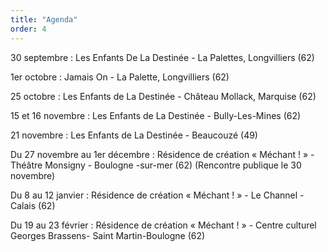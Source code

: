 ```yaml
---
title: "Agenda"
order: 4
---
```

30 septembre : Les Enfants De La Destinée - La Palettes, Longvilliers (62)

1er octobre : Jamais On - La Palette, Longvilliers (62)

25 octobre : Les Enfants de La Destinée - Château Mollack, Marquise (62)

15 et 16 novembre : Les Enfants de La Destinée - Bully-Les-Mines (62)

21 novembre : Les Enfants de La Destinée - Beaucouzé (49)

Du 27 novembre au 1er décembre : Résidence de création « Méchant ! » - Théâtre Monsigny - Boulogne -sur-mer (62)
(Rencontre publique le 30 novembre)

Du 8 au 12 janvier : Résidence de création « Méchant ! » - Le Channel - Calais (62)

Du 19 au 23 février :  Résidence de création « Méchant ! » - Centre culturel Georges Brassens- Saint Martin-Boulogne (62) 